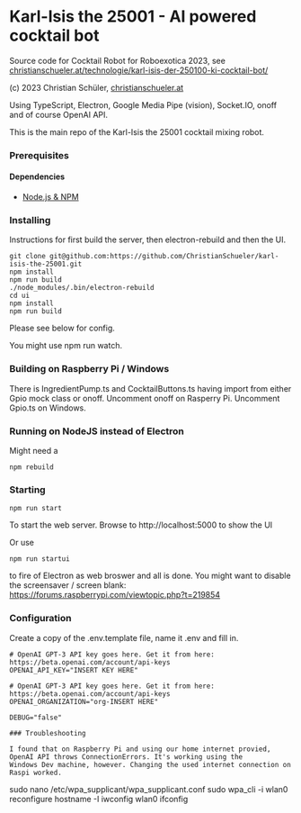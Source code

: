# Karl-Isis the 25001 - AI powered cocktail bot
Source code for Cocktail Robot for Roboexotica 2023, see  [christianschueler.at/technologie/karl-isis-der-250100-ki-cocktail-bot/](https://christianschueler.at/technologie/karl-isis-der-250100-ki-cocktail-bot/)

(c) 2023 Christian Schüler, [christianschueler.at](http://christianschueler.at/)

Using TypeScript, Electron, Google Media Pipe (vision), Socket.IO, onoff and of course OpenAI API.

This is the main repo of the Karl-Isis the 25001 cocktail mixing robot.

### Prerequisites

#### Dependencies

*   [Node.js & NPM](https://www.npmjs.com/package/download)

### Installing

Instructions for first build the server, then electron-rebuild and then the UI.

```
git clone git@github.com:https://github.com/ChristianSchueler/karl-isis-the-25001.git
npm install
npm run build
./node_modules/.bin/electron-rebuild
cd ui
npm install
npm run build
```
Please see below for config.

You might use npm run watch.

### Building on Raspberry Pi / Windows

There is IngredientPump.ts and CocktailButtons.ts having import from either Gpio mock class or onoff. Uncomment onoff on Rasperry Pi. Uncomment Gpio.ts on Windows.

### Running on NodeJS instead of Electron

Might need a

```
npm rebuild
```

### Starting

```
npm run start
```

To start the web server. Browse to http://localhost:5000 to show the UI

Or use
```
npm run startui
```

to fire of Electron as web broswer and all is done. You might want to disable the screensaver / screen blank: https://forums.raspberrypi.com/viewtopic.php?t=219854

### Configuration

Create a copy of the .env.template file, name it .env and fill in.

```
# OpenAI GPT-3 API key goes here. Get it from here: https://beta.openai.com/account/api-keys
OPENAI_API_KEY="INSERT KEY HERE"

# OpenAI GPT-3 API key goes here. Get it from here: https://beta.openai.com/account/api-keys
OPENAI_ORGANIZATION="org-INSERT HERE"

DEBUG="false"

### Troubleshooting

I found that on Raspberry Pi and using our home internet provied, OpenAI API throws ConnectionErrors. It's working using the 
Windows Dev machine, however. Changing the used internet connection on Raspi worked. 

```
sudo nano /etc/wpa_supplicant/wpa_supplicant.conf
sudo wpa_cli -i wlan0 reconfigure
hostname -I
iwconfig wlan0
ifconfig
```
